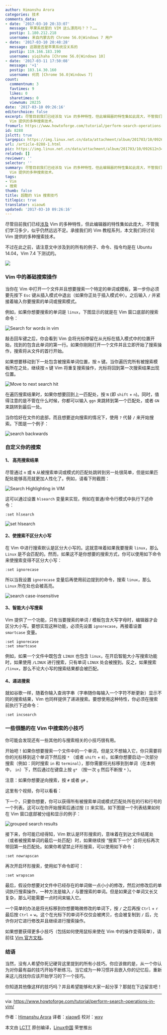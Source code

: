 ```yaml
---
author: Himanshu Arora
categories: 技术
comments_data:
- date: '2017-03-10 20:33:07'
  message: 苹果系统里的 VIM 这么漂亮吗？？？……
  postip: 1.180.212.218
  username: 来自内蒙古的 Chrome 56.0|Windows 7 用户
- date: '2017-03-10 20:48:28'
  message: 这跟是否是苹果系统没关系的
  postip: 119.166.183.190
  username: yiqihaha [Chrome 56.0|Windows 10]
- date: '2017-03-11 17:50:08'
  message: '+1'
  postip: 183.14.30.160
  username: 何亮 [Chrome 56.0|Windows 7]
count:
  commentnum: 3
  favtimes: 9
  likes: 0
  sharetimes: 0
  viewnum: 20235
date: '2017-03-10 09:26:16'
editorchoice: false
excerpt: 尽管目前我们已经涉及 Vim 的多种特性，但此编辑器的特性集如此庞大，不管我们学习多少，似乎仍然远远不足。承接我们的 Vim 教程系列，本文我们将讨论
  Vim 提供的多种搜索技术。
fromurl: https://www.howtoforge.com/tutorial/perform-search-operations-in-vim/
id: 8288
islctt: true
largepic: https://img.linux.net.cn/data/attachment/album/201703/10/092612n343i4483idztaxb.jpg
url: /article-8288-1.html
pic: https://img.linux.net.cn/data/attachment/album/201703/10/092612n343i4483idztaxb.jpg.thumb.jpg
related: []
reviewer: ''
selector: ''
summary: 尽管目前我们已经涉及 Vim 的多种特性，但此编辑器的特性集如此庞大，不管我们学习多少，似乎仍然远远不足。承接我们的 Vim 教程系列，本文我们将讨论
  Vim 提供的多种搜索技术。
tags:
- Vim
- 搜索
thumb: false
title: 超酷的 Vim 搜索技巧
titlepic: true
translator: xiaow6
updated: '2017-03-10 09:26:16'
---
```


尽管目前我们已经[涉及](/article-8224-1.html) Vim 的多种特性，但此编辑器的特性集如此庞大，不管我们学习多少，似乎仍然远远不足。承接我们的 Vim 教程系列，本文我们将讨论 Vim 提供的多种搜索技术。


不过在此之前，请注意文中涉及到的所有的例子、命令、指令均是在 Ubuntu 14.04，Vim 7.4 下测试的。


![](/data/attachment/album/201703/10/092612n343i4483idztaxb.jpg)


### Vim 中的基础搜索操作


当你在 Vim 中打开一个文件并且想要搜索一个特定的单词或模板，第一步你必须要先按下 `Esc` 键从插入模式中退出（如果你正处于插入模式中）。之后输入 `/` 并紧接着输入你要搜索的单词或搜索模式。


例如，如果你想要搜索的单词是 `linux`，下图显示的就是在 Vim 窗口底部的搜索命令：


![Search for words in vim](/data/attachment/album/201703/10/092617dhb78b595zft58y3.png)


敲击回车键之后，你会看到 Vim 会将光标停留在从光标在插入模式中的位置开始，找到的包含此单词的第一行。如果你刚刚打开一个文件并且立即开始了搜索操作，搜索将从文件的首行开始。


如果想要移动到下一处包含被搜索单词位置，按 `n` 键。当你遍历完所有被搜索模板所在之处，继续按 `n` 键 Vim 将重复搜索操作，光标将回到第一次搜索结果出现位置。


![Move to next search hit](/data/attachment/album/201703/10/092618xrk2988qi6i4qs63.png)


在遍历搜索结果时，如果你想要回到上一匹配处，按 `N` (即 `shift` + `n`)。同时，值得注意的是不管在什么时候，你都可以输入 `ggn` 来跳转到第一个匹配处，或者 `GN` 来跳转到最后一处。


当你恰好在文件的底部，而且想要逆向搜索的情况下，使用 `?` 代替 `/` 来开始搜索。下图是一个例子：


![search backwards](/data/attachment/album/201703/10/092618z9e7b2ak00ges90d.png)


### 自定义你的搜索


#### 1、 高亮搜索结果


尽管通过 `n` 或 `N` 从被搜索单词或模式的匹配处跳转到另一处很简单，但是如果匹配处能够高亮就更加人性化了。例如，请看下附截图：


![Search Highlighting in VIM](/data/attachment/album/201703/10/092619yskkkxk8535xtjbk.png)


这可以通过设置 `hlsearch` 变量来实现，例如在普通/命令行模式中执行下述命令：



```
:set hlsearch

```

![set hlsearch](/data/attachment/album/201703/10/092619lsg8p8hh0tx787qp.png)


#### 2、使搜索不区分大小写


在 Vim 中进行搜索默认是区分大小写的。这就意味着如果我要搜索 `linux`，那么 `Linux` 是不会匹配的。然而，如果这不是你想要的搜索方式，你可以使用如下命令来使搜索变得不区分大小写：



```
:set ignorecase

```

所以当我设置 `ignorecase` 变量后再使用前边提到的命令，搜索 `linux`，那么 `Linux` 所在处也会被高亮。


![search case-insensitive](/data/attachment/album/201703/10/092619w777cwhntt3h3q0z.png)


#### 3、智能大小写搜索


Vim 提供了一个功能，只有当要搜索的单词 / 模板包含大写字母时，编辑器才会区分大小写。要想实现这种功能，必须先设置 `ignorecase`，再接着设置 `smartcase` 变量。



```
:set ignorecase
:set smartcase

```

例如，如果一个文件中既包含 `LINUX` 也包含 `linux`，在开启智能大小写搜索功能时，如果使用 `/LINUX` 进行搜索，只有单词 `LINUX` 处会被搜到。反之，如果搜索 `/linux`，那么不论大小写的搜索结果都会被匹配。


#### 4、递进搜索


就如谷歌一样，随着你输入查询字串（字串随你每输入一个字符不断更新）显示不同的搜索结果，Vim 也同样提供了递进搜索。要想使用这种特性，你必须在搜索前执行下述命令：



```
:set incsearch

```

### 一些很酷的在 Vim 中搜索的小技巧


你可能会发现还有一些其他的与搜索相关的小技巧很有用。


开始吧！如果你想要搜索一个文件中的一个单词，但是又不想输入它，你只需要将你的光标移到这个单词下然后按 `*` （或者 `shift` + `8`）。如果你想要启动一次部分搜索（例如：同时搜索 `in` 和 `terminal`），那你需要将光标移到到单词（在本例中， `in`）下，然后通过在键盘上按 `g*` （按一次 `g` 然后不断按 `*` ）。


注意：如果你想要逆向搜索，按 `#` 或者 `g#` 。


这里有个视频，你可以看看：







下一个，只要你想要，你可以获得所有被搜索单词或模式匹配处所在的行和行号的一个列表。这可以在你开始搜索后通过按 `[I` 来实现。如下图是一个列表结果如何在 Vim 窗口底部被分组和显示的例子：


![grouped search results](/data/attachment/album/201703/10/092620agw7cnxm7wclgnrw.png)


接下来，你可能已经得知，Vim 默认是环形搜索的，意味着在到达文件结尾处（或者被搜索单词的最后一处匹配）时，如果继续按 “搜索下一个” 会将光标再次带回第一处匹配处。如果你希望禁止环形搜索，可以使用如下命令：



```
:set nowrapscan

```

再次开启环形搜索，使用如下命令即可：



```
:set wrapscan

```

最后，假设你想要对文件中已经存在的单词做一点小小的修改，然后对修改后的单词执行搜索操作，一种方法是输入 `/` 与要搜索的单词。但是如果这个单词又长又复杂，那么可能需要一点时间来输入它。


一个简单的办法是将光标移到你想要略微修改的单词下，按 `/` 之后再按 `Ctrl` + `r` 最后按 `Ctrl` + `w`。这个在光标下的单词不仅仅会被拷贝，也会被复制到 `/` 后，允许你对它进行修改并且继续进行搜索操作。


如果想要获得更多小技巧（包括如何使用鼠标来使在 Vim 中的操作变得简单），请前往 [Vim 官方文档](http://vim.wikia.com/wiki/Searching)。


### 结语


当然，没有人希望你死记硬背这里提到的所有小技巧。你应该做的是，从一个你认为对你最有益的技巧开始不断练习。当它成为一种习惯并且嵌入你的记忆后，重新来这儿找找你应该开始学习的下一个技巧。


你知道其他像这样的技巧吗？并且希望能够和大家一起分享？那就在下边留言吧！




---


via: <https://www.howtoforge.com/tutorial/perform-search-operations-in-vim/>


作者：[Himanshu Arora](https://www.howtoforge.com/tutorial/perform-search-operations-in-vim/) 译者：[xiaow6](https://github.com/xiaow6) 校对：[wxy](https://github.com/wxy)


本文由 [LCTT](https://github.com/LCTT/TranslateProject) 原创编译，[Linux中国](https://linux.cn/) 荣誉推出